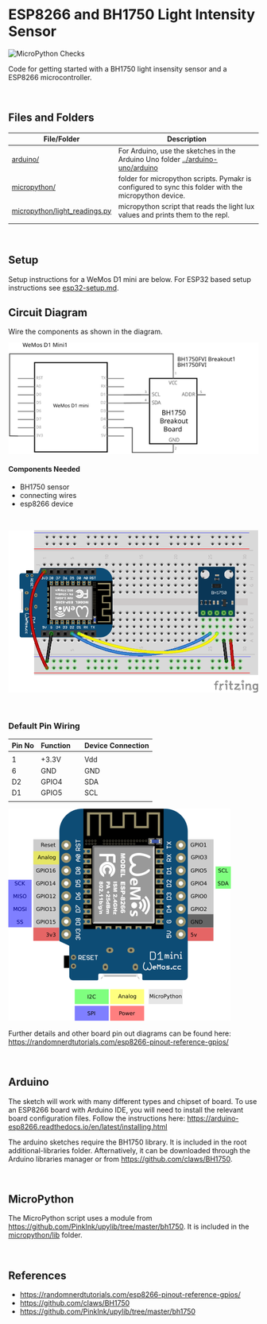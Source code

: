 # ESP8266 and BH1750 Light Intensity Sensor

![MicroPython Checks](https://github.com/SERC-IoT/Starter-BH1750-Light-Intensity-Sensor/workflows/MicroPython%20Checks/badge.svg)

Code for getting started with a BH1750 light insensity sensor and a ESP8266 microcontroller.

<br />

## Files and Folders

| File/Folder | Description |
|--- | --- |
| [arduino/](../arduino-uno/arduino) | For Arduino, use the sketches in the Arduino Uno folder [../arduino-uno/arduino](../arduino-uno/arduino) |
| [micropython/](micropython/) | folder for micropython scripts. Pymakr is configured to sync this folder with the micropython device. |
| [micropython/light_readings.py](micropython/light_readings.py) | micropython script that reads the light lux values and prints them to the repl. |
|  |  |

<br />

## Setup

Setup instructions for a WeMos D1 mini are below. For ESP32 based setup instructions see [esp32-setup.md](esp32-setup.md).

## Circuit Diagram

Wire the components as shown in the diagram.

![circuit diagram](assets/esp8266-bh1750-lux-sensor-circuit-diagram_schem.svg)

#### Components Needed

* BH1750 sensor
* connecting wires
* esp8266 device

<br />

![breadboard diagram](assets/esp8266-bh1750-lux-sensor-circuit-diagram_bb.png)

<br />

### Default Pin Wiring

| Pin No | Function |  | Device Connection |
| --- | --- | --- | --- |
|  |  |  |  |
| 1 | +3.3V |  | Vdd |
| 6 | GND |  | GND |
| D2 | GPIO4 |  | SDA |
| D1 | GPIO5 |  | SCL |
|  |  |  |  |

![pin diagram](assets/wemos-d1-mini-pinout.png)

Further details and other board pin out diagrams can be found here: https://randomnerdtutorials.com/esp8266-pinout-reference-gpios/

<br />

## Arduino

The sketch will work with many different types and chipset of board. To use an ESP8266 board with Arduino IDE, you will need to install the relevant board configuration files. Follow the instructions here: https://arduino-esp8266.readthedocs.io/en/latest/installing.html

The arduino sketches require the BH1750 library. It is included in the root additional-libraries folder. Afternatively, it can be downloaded through the Arduino libraries manager or from https://github.com/claws/BH1750.

<br />

## MicroPython

The MicroPython script uses a module from https://github.com/PinkInk/upylib/tree/master/bh1750. It is included in the [micropython/lib](micropython/lib) folder.

<br />

## References

- https://randomnerdtutorials.com/esp8266-pinout-reference-gpios/
- https://github.com/claws/BH1750
- https://github.com/PinkInk/upylib/tree/master/bh1750
